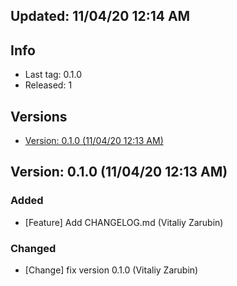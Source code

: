 

## Updated: 11/04/20 12:14 AM

## Info

- Last tag: 0.1.0
- Released: 1


## Versions
   
- [Version: 0.1.0 (11/04/20 12:13 AM)](#version-010-110420-1213-am)     


## Version: 0.1.0 (11/04/20 12:13 AM) 

### Added
* [Feature] Add CHANGELOG.md (Vitaliy Zarubin)

### Changed
* [Change] fix version 0.1.0 (Vitaliy Zarubin)

